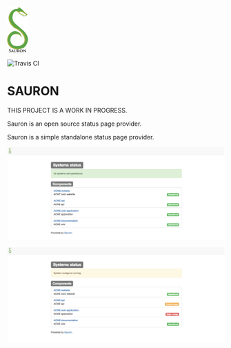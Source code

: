  ![Sl](/src/main/resources/static/img/sauron2.png?raw=true "S") 

![Travis CI](https://travis-ci.org/areguig/sauron.svg?branch=dev)

# SAURON 

THIS PROJECT IS A WORK IN PROGRESS.

Sauron is an open source status page provider.

Sauron is a simple standalone status page provider. 

![all systems are operational](/screenshots/AII_ok.png?raw=true "All_ok")

![outage](/screenshots/outage.png?raw=true "outage")

